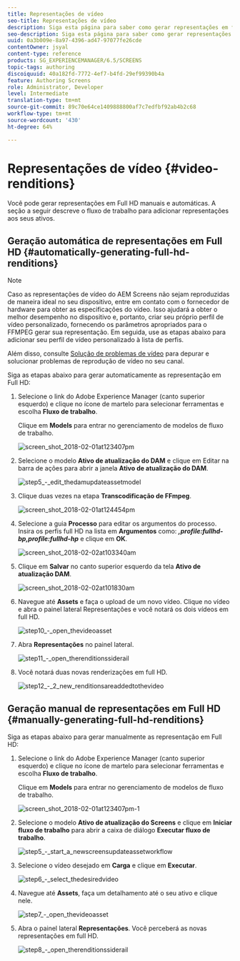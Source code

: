 ```yaml
---
title: Representações de vídeo
seo-title: Representações de vídeo
description: Siga esta página para saber como gerar representações em full HD para seu projeto do Screens.
seo-description: Siga esta página para saber como gerar representações em full HD para seu projeto do Screens.
uuid: 0a3b009e-8a97-4396-ad47-97077fe26cde
contentOwner: jsyal
content-type: reference
products: SG_EXPERIENCEMANAGER/6.5/SCREENS
topic-tags: authoring
discoiquuid: 40a182fd-7772-4ef7-b4fd-29ef99390b4a
feature: Authoring Screens
role: Administrator, Developer
level: Intermediate
translation-type: tm+mt
source-git-commit: 89c70e64ce1409888800af7c7edfbf92ab4b2c68
workflow-type: tm+mt
source-wordcount: '430'
ht-degree: 64%

---
```



# Representações de vídeo {#video-renditions}

Você pode gerar representações em Full HD manuais e automáticas. A seção a seguir descreve o fluxo de trabalho para adicionar representações aos seus ativos.

## Geração automática de representações em Full HD  {#automatically-generating-full-hd-renditions}

>[!NOTE]
>
>Caso as representações de vídeo do AEM Screens não sejam reproduzidas de maneira ideal no seu dispositivo, entre em contato com o fornecedor de hardware para obter as especificações do vídeo. Isso ajudará a obter o melhor desempenho no dispositivo e, portanto, criar seu próprio perfil de vídeo personalizado, fornecendo os parâmetros apropriados para o FFMPEG gerar sua representação. Em seguida, use as etapas abaixo para adicionar seu perfil de vídeo personalizado à lista de perfis.
>
>Além disso, consulte [Solução de problemas de vídeo](troubleshoot-videos.md) para depurar e solucionar problemas de reprodução de vídeo no seu canal.

Siga as etapas abaixo para gerar automaticamente as representação em Full HD:

1. Selecione o link do Adobe Experience Manager (canto superior esquerdo) e clique no ícone de martelo para selecionar ferramentas e escolha **Fluxo de trabalho**.

   Clique em **Models** para entrar no gerenciamento de modelos de fluxo de trabalho.

   ![screen_shot_2018-02-01at123407pm](assets/screen_shot_2018-02-01at123407pm.png)

1. Selecione o modelo **Ativo de atualização do DAM** e clique em Editar na barra de ações para abrir a janela **Ativo de atualização do DAM**.

   ![step5_-_edit_thedamupdateassetmodel](assets/step5_-_edit_thedamupdateassetmodel.png)

1. Clique duas vezes na etapa **Transcodificação de FFmpeg**.

   ![screen_shot_2018-02-01at124454pm](assets/screen_shot_2018-02-01at124454pm.png)

1. Selecione a guia **Processo** para editar os argumentos do processo. Insira os perfis full HD na lista em **Argumentos** como: ***,profile:fullhd-bp,profile:fullhd-hp*** e clique em **OK**.

   ![screen_shot_2018-02-02at103340am](assets/screen_shot_2018-02-02at103340am.png)

1. Clique em **Salvar** no canto superior esquerdo da tela **Ativo de atualização DAM**.

   ![screen_shot_2018-02-02at101830am](assets/screen_shot_2018-02-02at101830am.png)

1. Navegue até **Assets** e faça o upload de um novo vídeo. Clique no vídeo e abra o painel lateral Representações e você notará os dois vídeos em full HD.

   ![step10_-_open_thevideoasset](assets/step10_-_open_thevideoasset.png)

1. Abra **Representações** no painel lateral.

   ![step11_-_open_therenditionssiderail](assets/step11_-_open_therenditionssiderail.png)

1. Você notará duas novas renderizações em full HD.

   ![step12_-_2_new_renditionsareaddedtothevideo](assets/step12_-_2_new_renditionsareaddedtothevideo.png)

## Geração manual de representações em Full HD {#manually-generating-full-hd-renditions}

Siga as etapas abaixo para gerar manualmente as representação em Full HD:

1. Selecione o link do Adobe Experience Manager (canto superior esquerdo) e clique no ícone de martelo para selecionar ferramentas e escolha **Fluxo de trabalho**.

   Clique em **Models** para entrar no gerenciamento de modelos de fluxo de trabalho.

   ![screen_shot_2018-02-01at123407pm-1](assets/screen_shot_2018-02-01at123407pm-1.png)

1. Selecione o modelo **Ativo de atualização do Screens** e clique em **Iniciar fluxo de trabalho** para abrir a caixa de diálogo **Executar fluxo de trabalho**.

   ![step5_-_start_a_newscreensupdateassetworkflow](assets/step5_-_start_a_newscreensupdateassetworkflow.png)

1. Selecione o vídeo desejado em **Carga** e clique em **Executar**.

   ![step6_-_select_thedesiredvideo](assets/step6_-_select_thedesiredvideo.png)

1. Navegue até **Assets**, faça um detalhamento até o seu ativo e clique nele.

   ![step7_-_open_thevideoasset](assets/step7_-_open_thevideoasset.png)

1. Abra o painel lateral **Representações**. Você perceberá as novas representações em full HD.

   ![step8_-_open_therenditionssiderail](assets/step8_-_open_therenditionssiderail.png)

